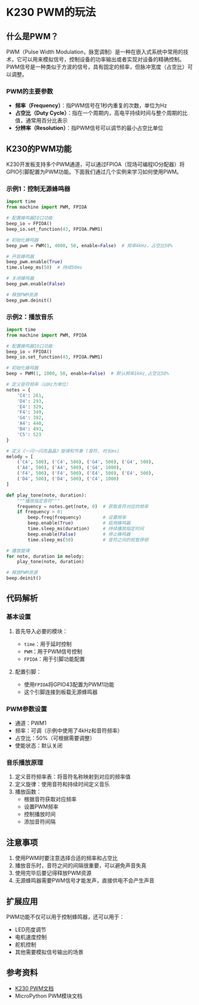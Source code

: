 # K230 PWM的玩法

## 什么是PWM？

PWM（Pulse Width Modulation，脉宽调制）是一种在嵌入式系统中常用的技术，它可以用来模拟信号，控制设备的功率输出或者实现对设备的精确控制。PWM信号是一种类似于方波的信号，具有固定的频率，但脉冲宽度（占空比）可以调整。

### PWM的主要参数

- **频率（Frequency）**：指PWM信号在1秒内重复的次数，单位为Hz
- **占空比（Duty Cycle）**：指在一个周期内，高电平持续时间与整个周期的比值，通常用百分比表示
- **分辨率（Resolution）**：指PWM信号可以调节的最小占空比单位

## K230的PWM功能

K230开发板支持多个PWM通道，可以通过FPIOA（现场可编程IO分配器）将GPIO引脚配置为PWM功能。下面我们通过几个实例来学习如何使用PWM。

### 示例1：控制无源蜂鸣器

```python
import time
from machine import PWM, FPIOA

# 配置蜂鸣器IO口功能
beep_io = FPIOA()
beep_io.set_function(43, FPIOA.PWM1)

# 初始化蜂鸣器
beep_pwm = PWM(1, 4000, 50, enable=False)  # 频率4kHz，占空比50%

# 开启蜂鸣器
beep_pwm.enable(True)
time.sleep_ms(50)  # 持续50ms

# 关闭蜂鸣器
beep_pwm.enable(False)

# 释放PWM资源
beep_pwm.deinit()
```

### 示例2：播放音乐

```python
import time
from machine import PWM, FPIOA

# 配置蜂鸣器IO口功能
beep_io = FPIOA()
beep_io.set_function(43, FPIOA.PWM1)

# 初始化蜂鸣器
beep = PWM(1, 1000, 50, enable=False)  # 默认频率1kHz,占空比50%

# 定义音符频率（以Hz为单位）
notes = {
    'C4': 261,
    'D4': 293,
    'E4': 329,
    'F4': 349,
    'G4': 392,
    'A4': 440,
    'B4': 493,
    'C5': 523
}

# 定义《一闪一闪亮晶晶》旋律和节奏 (音符, 时长ms)
melody = [
    ('C4', 500), ('C4', 500), ('G4', 500), ('G4', 500),
    ('A4', 500), ('A4', 500), ('G4', 1000),
    ('F4', 500), ('F4', 500), ('E4', 500), ('E4', 500),
    ('D4', 500), ('D4', 500), ('C4', 1000)
]

def play_tone(note, duration):
    """播放指定音符"""
    frequency = notes.get(note, 0)  # 获取音符对应的频率
    if frequency > 0:
        beep.freq(frequency)        # 设置频率
        beep.enable(True)           # 启用蜂鸣器
        time.sleep_ms(duration)     # 持续播放指定时间
        beep.enable(False)          # 停止蜂鸣器
        time.sleep_ms(50)           # 音符之间的短暂停顿

# 播放旋律
for note, duration in melody:
    play_tone(note, duration)

# 释放PWM资源
beep.deinit()
```

## 代码解析

### 基本设置

1. 首先导入必要的模块：
   - `time`：用于延时控制
   - `PWM`：用于PWM信号控制
   - `FPIOA`：用于引脚功能配置

2. 配置引脚：
   - 使用`FPIOA`将GPIO43配置为PWM1功能
   - 这个引脚连接到板载无源蜂鸣器

### PWM参数设置

- 通道：PWM1
- 频率：可调（示例中使用了4kHz和音符频率）
- 占空比：50%（可根据需要调整）
- 使能状态：默认关闭

### 音乐播放原理

1. 定义音符频率表：将音符名称映射到对应的频率值
2. 定义旋律：使用音符和持续时间定义音乐
3. 播放函数：
   - 根据音符获取对应频率
   - 设置PWM频率
   - 控制播放时间
   - 添加音符间隔

## 注意事项

1. 使用PWM时要注意选择合适的频率和占空比
2. 播放音乐时，音符之间的间隔很重要，可以避免声音失真
3. 使用完毕后要记得释放PWM资源
4. 无源蜂鸣器需要PWM信号才能发声，直接供电不会产生声音

## 扩展应用

PWM功能不仅可以用于控制蜂鸣器，还可以用于：
- LED亮度调节
- 电机速度控制
- 舵机控制
- 其他需要模拟信号输出的场景

## 参考资料

- [K230 PWM文档](https://wiki.lckfb.com/zh-hans/lushan-pi-k230/basic/pwm.html)
- MicroPython PWM模块文档
